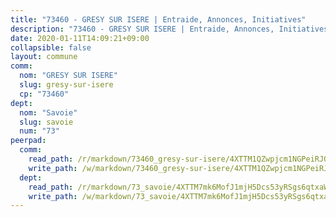 ```yaml
---
title: "73460 - GRESY SUR ISERE | Entraide, Annonces, Initiatives"
description: "73460 - GRESY SUR ISERE | Entraide, Annonces, Initiatives"
date: 2020-01-11T14:09:21+09:00
collapsible: false
layout: commune
comm:
  nom: "GRESY SUR ISERE"
  slug: gresy-sur-isere
  cp: "73460"
dept:
  nom: "Savoie"
  slug: savoie
  num: "73"
peerpad:
  comm:
    read_path: /r/markdown/73460_gresy-sur-isere/4XTTM1QZwpjcm1NGPeiRJQ7CMUY5pBTHYDfH7jvFyhjAdppBb
    write_path: /w/markdown/73460_gresy-sur-isere/4XTTM1QZwpjcm1NGPeiRJQ7CMUY5pBTHYDfH7jvFyhjAdppBb-K3TgTs5PkYDTQb2RR7Fc3wMQSyqxJHswSFMb2bRcrgWaGhSEC4kkqJXoR5pVAT29mjs9NRDFfze5eviHrnj6NhzGPYQjeyUPXvcEfMbFCGkosqxo1ETvPj1pzYR8BRvoYBLX3ChF
  dept:
    read_path: /r/markdown/73_savoie/4XTTM7mk6MofJ1mjH5Dcs53yRSgs6qtxaWYjKD54ttqHGEMur
    write_path: /w/markdown/73_savoie/4XTTM7mk6MofJ1mjH5Dcs53yRSgs6qtxaWYjKD54ttqHGEMur-K3TgTorsK1WLw8S2EgnkoX8tJEgZgam6ANhvqrVqNfiz9fX8kbMKu5AF1rqzXyxMRZgoVPrb5EERe3PeBhqF1SBfP5G1PJnvsDUF2LQSxevobpkDM4djQDebTYoo6Yx53thenJpY
---
```


